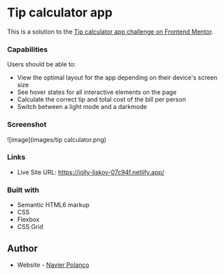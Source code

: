 # Tip calculator app 

This is a solution to the [Tip calculator app challenge on Frontend Mentor](https://www.frontendmentor.io/challenges/tip-calculator-app-ugJNGbJUX).





### Capabilities 

Users should be able to:

- View the optimal layout for the app depending on their device's screen size
- See hover states for all interactive elements on the page
- Calculate the correct tip and total cost of the bill per person
- Switch between a light mode and a darkmode

### Screenshot

![image](images/tip calculator.png)


### Links

- Live Site URL: https://jolly-liskov-07c94f.netlify.app/



### Built with

- Semantic HTML6 markup
- CSS 
- Flexbox
- CSS Grid




## Author

- Website - [Navier Polanco](https://github.com/Navip10)



